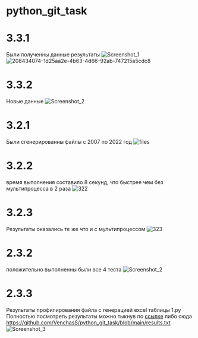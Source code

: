# python_git_task

# 3.3.1
Были полученны данные результаты
![Screenshot_1](https://user-images.githubusercontent.com/49115035/209783837-2da091c4-c8ca-4a89-9d58-27d29261bc94.png)
![208434074-1d25aa2e-4b63-4d66-92ab-747215a5cdc8](https://user-images.githubusercontent.com/49115035/209783840-26e0f51d-bc5a-49a4-8076-543036521b50.png)

# 3.3.2 
Новые данные
![Screenshot_2](https://user-images.githubusercontent.com/49115035/209793309-5c474466-2f5a-4974-bf9c-5091d91a1966.png)


# 3.2.1
Были сгенерированны файлы с 2007 по 2022 год
![files](https://user-images.githubusercontent.com/49115035/208684476-669e63db-bee2-4214-87ae-04ebf627bd68.png)

# 3.2.2
время выполнения составило 8 секунд, что быстрее чем без мультипроцесса в 2 раза
![322](https://user-images.githubusercontent.com/49115035/209003124-6e74032f-63c1-4543-90d6-58e2124caf11.png)

# 3.2.3
Результаты оказались те же что и с мультипроцессом
![323](https://user-images.githubusercontent.com/49115035/209119007-5c8e9587-0c92-45ae-89d9-10588b67a1a9.png)

# 2.3.2
положительно выполненны были все 4 теста
![Screenshot_2](https://user-images.githubusercontent.com/49115035/206168665-ec80d804-9c98-44d7-918f-1999e52ab22f.png)


# 2.3.3
Результаты профилирования файла с генерацией excel таблицы 1.py
Полностью посмотреть результаты можно тыкнув по [ссылке](https://github.com/VenchasS/python_git_task/blob/main/results.txt) либо сюда https://github.com/VenchasS/python_git_task/blob/main/results.txt
![Screenshot_3](https://user-images.githubusercontent.com/49115035/206178722-28bf790c-6056-458c-ace7-be63df275a7a.png)
